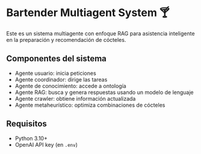 # Bartender Multiagent System 🍸

Este es un sistema multiagente con enfoque RAG para asistencia inteligente en la preparación y recomendación de cócteles.

## Componentes del sistema

- Agente usuario: inicia peticiones
- Agente coordinador: dirige las tareas
- Agente de conocimiento: accede a ontología
- Agente RAG: busca y genera respuestas usando un modelo de lenguaje
- Agente crawler: obtiene información actualizada
- Agente metaheurístico: optimiza combinaciones de cócteles

## Requisitos

- Python 3.10+
- OpenAI API key (en `.env`)

